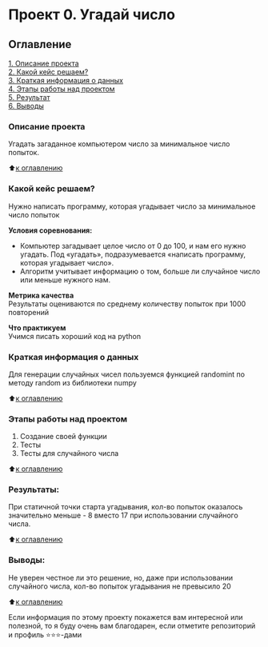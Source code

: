 # Проект 0. Угадай число

## Оглавление  
[1. Описание проекта](.README.md#Описание-проекта)  
[2. Какой кейс решаем?](.README.md#Какой-кейс-решаем)  
[3. Краткая информация о данных](.README.md#Краткая-информация-о-данных)  
[4. Этапы работы над проектом](.README.md#Этапы-работы-над-проектом)  
[5. Результат](.README.md#Результат)    
[6. Выводы](.README.md#Выводы) 

### Описание проекта    
Угадать загаданное компьютером число за минимальное число попыток.

:arrow_up:[к оглавлению](_)


### Какой кейс решаем?    
Нужно написать программу, которая угадывает число за минимальное число попыток

**Условия соревнования:**  
- Компьютер загадывает целое число от 0 до 100, и нам его нужно угадать. Под «угадать», подразумевается «написать программу, которая угадывает число».
- Алгоритм учитывает информацию о том, больше ли случайное число или меньше нужного нам.

**Метрика качества**     
Результаты оцениваются по среднему количеству попыток при 1000 повторений

**Что практикуем**     
Учимся писать хороший код на python


### Краткая информация о данных
Для генерации случайных чисел пользуемся функцией randomint по методу random из библиотеки numpy
  
:arrow_up:[к оглавлению](.README.md#Оглавление)


### Этапы работы над проектом  
1. Создание своей функции
2. Тесты
3. Тесты для случайного числа

:arrow_up:[к оглавлению](.README.md#Оглавление)


### Результаты:  
При статичной точки старта угадывания, кол-во попыток оказалось значительно меньше - 8 вместо 17 при использовании случайного числа.

:arrow_up:[к оглавлению](.README.md#Оглавление)


### Выводы:  
Не уверен честное ли это решение, но, даже при использовании случайного числа, кол-во попыток угадывания не превысило 20

:arrow_up:[к оглавлению](.README.md#Оглавление)


Если информация по этому проекту покажется вам интересной или полезной, то я буду очень вам благодарен, если отметите репозиторий и профиль ⭐️⭐️⭐️-дами